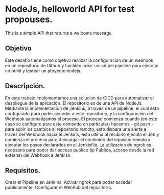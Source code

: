 # NodeJs, helloworld API for test propouses.

This is a simple API that returns a welcome message.

## Objetivo

Este desafío tiene como objetivo realizar la configuración de un webhook en un repositorio de Github y también crear un simple pipeline para ejecutar un build y testear un proyecto nodejs.

## Descripción.
En este trabajo implementamos una solucion de CICD para automatizar el despliegue de la aplicacion. El repositorio es de una API de NodeJs.
Mediante la implementacion de Jenkins, a travez de un pipeline, el cual esta configurado para poder acceder a este repositorio, y la configuracion del Webhook automatizamos el proceso. 
El proceso comienza cuando (en este caso se configuro para este comando en particular) hacemos - git push - para subir los cambios al repositorio remoto, esto dispara una alerta a travez del Webhook hacia el Jenkins, esta ultima al recibirlo ejecuta el Job y comienza el proceso para descargar el contenido del repositio remoto y ejecutar los pasos declarados en el Jenkisfile.
La utilizacion de ngrok es necesario para poder dar acceso publico (ip Publica, acceso desde la red externa) del Webhook a Jenkisn.

## Requisitos.

Crear el Pipeline en Jenkins.
Activar ngrok para poder acceder publicamente.
Comfigurar el Webhub del repositorio.
